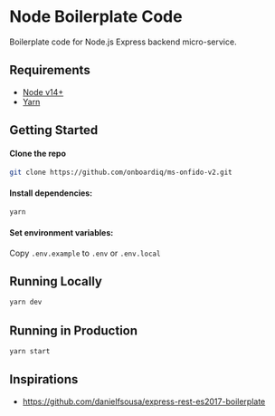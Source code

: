 
# Node Boilerplate Code

Boilerplate code for Node.js Express backend micro-service.

## Requirements

 - [Node v14+](https://nodejs.org/en/download/current/)
 - [Yarn](https://yarnpkg.com/en/docs/install)

## Getting Started

#### Clone the repo 

```bash
git clone https://github.com/onboardiq/ms-onfido-v2.git
```

#### Install dependencies:

```bash
yarn
```

#### Set environment variables:

Copy `.env.example` to `.env` or `.env.local`

## Running Locally

```bash
yarn dev
```

## Running in Production

```bash
yarn start
```

## Inspirations

 - https://github.com/danielfsousa/express-rest-es2017-boilerplate
